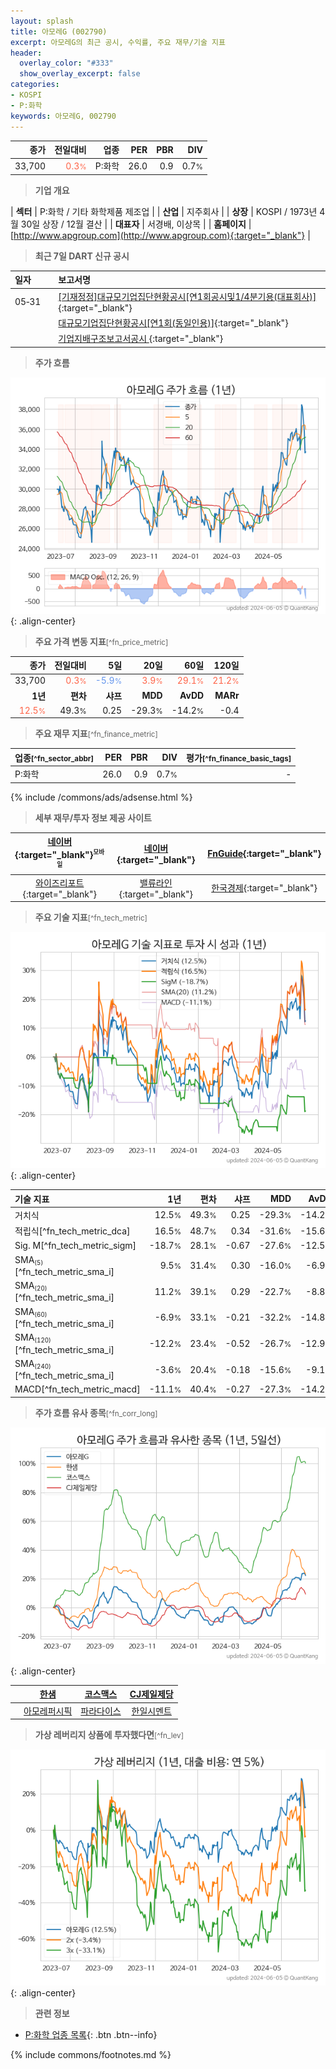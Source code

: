 ```yaml
---
layout: splash
title: 아모레G (002790)
excerpt: 아모레G의 최근 공시, 수익률, 주요 재무/기술 지표
header:
  overlay_color: "#333"
  show_overlay_excerpt: false
categories:
- KOSPI
- P:화학
keywords: 아모레G, 002790
---
```


| **종가** | **전일대비** | **업종** | **PER** | **PBR** | **DIV** |
| -------: | -----------: | -------: | ------: | ------: | ------: |
| 33,700 | <span style="color: tomato">0.3<small>%</small></span> | P:화학 | 26.0 | 0.9 | 0.7<small>%</small> |

<!-- more -->


> **기업 개요**<a id="company"></a>

| <span style="white-space:nowrap;">**섹터**</span> | P:화학 / 기타 화학제품 제조업 |
| <span style="white-space:nowrap;">**산업**</span> | 지주회사 |
| <span style="white-space:nowrap;">**상장**</span> | KOSPI / 1973년 4월 30일 상장 / 12월 결산 |
| <span style="white-space:nowrap;">**대표자**</span> | 서경배, 이상목 |
| <span style="white-space:nowrap;">**홈페이지**</span> | [http://www.apgroup.com](http://www.apgroup.com){:target="_blank"} |


> **최근 7일 DART 신규 공시**<a id="dart"></a>

| **일자** |      | **보고서명** |
| :------- | :--- | :----------- |
| 05&#x2011;31 | | [[기재정정]대규모기업집단현황공시[연1회공시및1/4분기용(대표회사)]](https://dart.fss.or.kr/dsaf001/main.do?rcpNo=20240531002557){:target="_blank"} |
|  | | [대규모기업집단현황공시[연1회(동일인용)]](https://dart.fss.or.kr/dsaf001/main.do?rcpNo=20240531002379){:target="_blank"} |
|  | | [기업지배구조보고서공시              ](https://dart.fss.or.kr/dsaf001/main.do?rcpNo=20240531800238){:target="_blank"} |


> **주가 흐름**<a id="price"></a>

![002790](/stock/images/002790.png){: .align-center}


> **주요 가격 변동 지표**<small>[^fn_price_metric]</small>

| **종가** | **전일대비** | **5일** | **20일** | **60일** | **120일** |
| -------: | -----------: | ------: | -------: | -------: | --------: |
| 33,700 | <span style="color: tomato">0.3<small>%</small></span> | <span style="color: cornflowerblue">-5.9<small>%</small></span> | <span style="color: tomato">3.9<small>%</small></span> | <span style="color: tomato">29.1<small>%</small></span> | <span style="color: tomato">21.2<small>%</small></span> |
| **1년** | **편차** | **샤프** | **MDD** | **AvDD** | **MARr** |
| <span style="color: tomato">12.5<small>%</small></span> | 49.3<small>%</small> | 0.25 | -29.3<small>%</small> | -14.2<small>%</small> | -0.4 |


> **주요 재무 지표**<small>[^fn_finance_metric]</small>

| **업종**<small>[^fn_sector_abbr]</small> | **PER** | **PBR** | **DIV** | **평가**<small>[^fn_finance_basic_tags]</small> |
| :--------------------------------------- | ------: | ------: | ------: | ----------------------------------------------: |
| P:화학 | 26.0 | 0.9 | 0.7<small>%</small> | - |



{% include /commons/ads/adsense.html %}

> **세부 재무/투자 정보 제공 사이트**

| [네이버](https://m.stock.naver.com/domestic/stock/002790/finance/summary){:target="_blank"}<sup><small>모바일</small></sup> | [네이버](https://finance.naver.com/item/coinfo.naver?code=002790){:target="_blank"} | [FnGuide](https://comp.fnguide.com/SVO2/ASP/SVD_Invest.asp?gicode=A002790&MenuYn=Y){:target="_blank"} |
| :---: | :---: | :---: |
| [와이즈리포트](https://comp.wisereport.co.kr/company/c1040001.aspx?cmp_cd=002790){:target="_blank"} | [밸류라인](https://www.valueline.co.kr/finance/summary/002790){:target="_blank"} | [한국경제](https://markets.hankyung.com/stock/002790/financial-summary){:target="_blank"} |


> **주요 기술 지표**<small>[^fn_tech_metric]</small>


![002790](/stock/images/002790_tech.png){: .align-center}

| **기술 지표** | **1년** | **편차** | **샤프** | **MDD** | **AvDD** |
| :------------ | ------: | -----------: | -------: | ------: | -------: |
| 거치식 | 12.5<small>%</small> | 49.3<small>%</small> | 0.25 | -29.3<small>%</small> | -14.2<small>%</small> |
| 적립식[^fn_tech_metric_dca] | 16.5<small>%</small> | 48.7<small>%</small> | 0.34 | -31.6<small>%</small> | -15.6<small>%</small> |
| Sig. M[^fn_tech_metric_sigm] | -18.7<small>%</small> | 28.1<small>%</small> | -0.67 | -27.6<small>%</small> | -12.5<small>%</small> |
| SMA<small><sub>(5)</sub></small>[^fn_tech_metric_sma_i] | 9.5<small>%</small> | 31.4<small>%</small> | 0.30 | -16.0<small>%</small> | -6.9<small>%</small> |
| SMA<small><sub>(20)</sub></small>[^fn_tech_metric_sma_i] | 11.2<small>%</small> | 39.1<small>%</small> | 0.29 | -22.7<small>%</small> | -8.8<small>%</small> |
| SMA<small><sub>(60)</sub></small>[^fn_tech_metric_sma_i] | -6.9<small>%</small> | 33.1<small>%</small> | -0.21 | -32.2<small>%</small> | -14.8<small>%</small> |
| SMA<small><sub>(120)</sub></small>[^fn_tech_metric_sma_i] | -12.2<small>%</small> | 23.4<small>%</small> | -0.52 | -26.7<small>%</small> | -12.9<small>%</small> |
| SMA<small><sub>(240)</sub></small>[^fn_tech_metric_sma_i] | -3.6<small>%</small> | 20.4<small>%</small> | -0.18 | -15.6<small>%</small> | -9.1<small>%</small> |
| MACD[^fn_tech_metric_macd] | -11.1<small>%</small> | 40.4<small>%</small> | -0.27 | -27.3<small>%</small> | -14.2<small>%</small> |


> **주가 흐름 유사 종목**<a id="corr"></a><small>[^fn_corr_long]</small>

![002790](/stock/images/002790_corr.png){: .align-center}

|       | [한샘](/009240/) | [코스맥스](/192820/) | [CJ제일제당](/097950/) |
| :---: | :------------------------------------: | :------------------------------------: | :------------------------------------: |
|       | [아모레퍼시픽](/090430/) | [파라다이스](/034230/) | [한일시멘트](/300720/) |


> **가상 레버리지 상품에 투자했다면**<a id="2x"></a><small>[^fn_lev]</small>

![002790](/stock/images/002790_2x.png){: .align-center}


> **관련 정보**

- [P:화학 업종 목록](/stats/sector/kospi_업종_화학_종목/){: .btn .btn--info}

{% include commons/footnotes.md %}